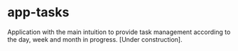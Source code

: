 # app-tasks
Application with the main intuition to provide task management according to the day, week and month in progress. [Under construction].
